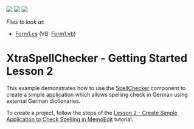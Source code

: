 <!-- default badges list -->
![](https://img.shields.io/endpoint?url=https://codecentral.devexpress.com/api/v1/VersionRange/128612564/15.1.3%2B)
[![](https://img.shields.io/badge/Open_in_DevExpress_Support_Center-FF7200?style=flat-square&logo=DevExpress&logoColor=white)](https://supportcenter.devexpress.com/ticket/details/E2413)
[![](https://img.shields.io/badge/📖_How_to_use_DevExpress_Examples-e9f6fc?style=flat-square)](https://docs.devexpress.com/GeneralInformation/403183)
<!-- default badges end -->
<!-- default file list -->
*Files to look at*:

* [Form1.cs](./CS/WindowsApplication1/Form1.cs) (VB: [Form1.vb](./VB/WindowsApplication1/Form1.vb))
<!-- default file list end -->
# XtraSpellChecker - Getting Started Lesson 2


<p>This example demonstrates how to use the <a href="http://help.devexpress.com/#WindowsForms/clsDevExpressXtraSpellCheckerSpellCheckertopic">SpellChecker</a> component to create a simple application which allows spelling check in German using external German dictionaries.</p>
<p>To create a project, follow the steps of the <a href="http://help.devexpress.com/#WindowsForms/CustomDocument114003">Lesson 2 - Create Simple Application to Check Spelling in MemoEdit</a> tutorial.</p>

<br/>


